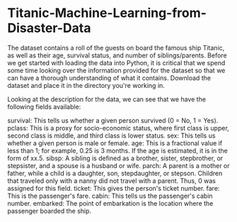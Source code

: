 # Titanic-Machine-Learning-from-Disaster-Data
The dataset contains a roll of the guests on board the famous ship Titanic, as well as their age, survival status, and number of siblings/parents. Before we get started with loading the data into Python, it is critical that we spend some time looking over the information provided for the dataset so that we can have a thorough understanding of what it contains. Download the dataset and place it in the directory you're working in.

Looking at the description for the data, we can see that we have the following fields available:

survival: This tells us whether a given person survived (0 = No, 1 = Yes).
pclass: This is a proxy for socio-economic status, where first class is upper, second class is middle, and third class is lower status.
sex: This tells us whether a given person is male or female.
age: This is a fractional value if less than 1; for example, 0.25 is 3 months. If the age is estimated, it is in the form of xx.5.
sibsp: A sibling is defined as a brother, sister, stepbrother, or stepsister, and a spouse is a husband or wife.
parch: A parent is a mother or father, while a child is a daughter, son, stepdaughter, or stepson. Children that traveled only with a nanny did not travel with a parent. Thus, 0 was assigned for this field.
ticket: This gives the person's ticket number.
fare: This is the passenger's fare.
cabin: This tells us the passenger's cabin number.
embarked: The point of embarkation is the location where the passenger boarded the ship.
